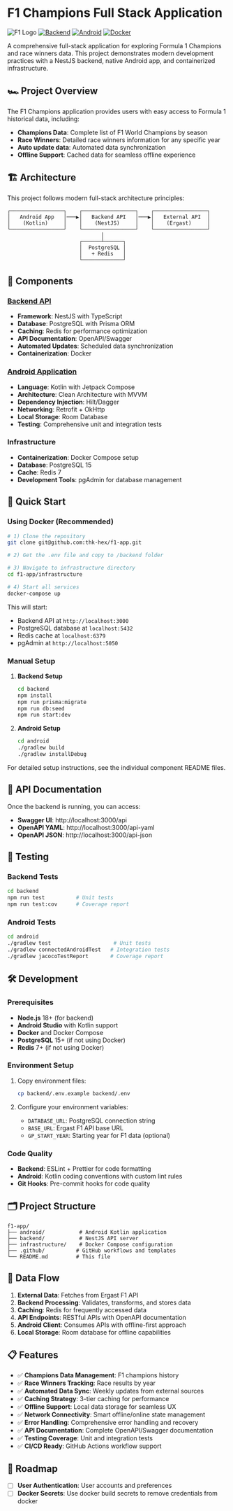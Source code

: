 # F1 Champions Full Stack Application

![F1 Logo](https://img.shields.io/badge/F1-Champions-red?style=for-the-badge&logo=formula-1)
[![Backend](https://img.shields.io/badge/Backend-NestJS-E0234E?style=flat&logo=nestjs)](./backend/README.md)
[![Android](https://img.shields.io/badge/Android-Kotlin-A4C639?style=flat&logo=android)](./android/README.md)
[![Docker](https://img.shields.io/badge/Docker-Compose-2496ED?style=flat&logo=docker)](./infrastructure/docker-compose.yml)

A comprehensive full-stack application for exploring Formula 1 Champions and race winners data. This project demonstrates modern development practices with a NestJS backend, native Android app, and containerized infrastructure.

## 🏎️ Project Overview

The F1 Champions application provides users with easy access to Formula 1 historical data, including:

- **Champions Data**: Complete list of F1 World Champions by season
- **Race Winners**: Detailed race winners information for any specific year
- **Auto update data**: Automated data synchronization
- **Offline Support**: Cached data for seamless offline experience

## 🏗️ Architecture

This project follows modern full-stack architecture principles:

```
┌─────────────────┐    ┌─────────────────┐    ┌─────────────────┐
│   Android App   │───▶│   Backend API   │───▶│   External API  │
│    (Kotlin)     │    │    (NestJS)     │    │    (Ergast)     │
└─────────────────┘    └─────────────────┘    └─────────────────┘
                              │
                       ┌──────┴──────┐
                       │  PostgreSQL │
                       │   + Redis   │
                       └─────────────┘
```

## 📱 Components

### [Backend API](./backend/README.md)
- **Framework**: NestJS with TypeScript
- **Database**: PostgreSQL with Prisma ORM
- **Caching**: Redis for performance optimization
- **API Documentation**: OpenAPI/Swagger
- **Automated Updates**: Scheduled data synchronization
- **Containerization**: Docker

### [Android Application](./android/README.md)
- **Language**: Kotlin with Jetpack Compose
- **Architecture**: Clean Architecture with MVVM
- **Dependency Injection**: Hilt/Dagger
- **Networking**: Retrofit + OkHttp
- **Local Storage**: Room Database
- **Testing**: Comprehensive unit and integration tests

### Infrastructure
- **Containerization**: Docker Compose setup
- **Database**: PostgreSQL 15
- **Cache**: Redis 7
- **Development Tools**: pgAdmin for database management

## 🚀 Quick Start

### Using Docker (Recommended)

```bash
# 1) Clone the repository
git clone git@github.com:thk-hex/f1-app.git

# 2) Get the .env file and copy to /backend folder

# 3) Navigate to infrastructure directory
cd f1-app/infrastructure

# 4) Start all services
docker-compose up
```

This will start:
- Backend API at `http://localhost:3000`
- PostgreSQL database at `localhost:5432`
- Redis cache at `localhost:6379`
- pgAdmin at `http://localhost:5050`

### Manual Setup

1. **Backend Setup**
   ```bash
   cd backend
   npm install
   npm run prisma:migrate
   npm run db:seed
   npm run start:dev
   ```

2. **Android Setup**
   ```bash
   cd android
   ./gradlew build
   ./gradlew installDebug
   ```

For detailed setup instructions, see the individual component README files.

## 📖 API Documentation

Once the backend is running, you can access:

- **Swagger UI**: http://localhost:3000/api
- **OpenAPI YAML**: http://localhost:3000/api-yaml
- **OpenAPI JSON**: http://localhost:3000/api-json

## 🧪 Testing

### Backend Tests
```bash
cd backend
npm run test          # Unit tests
npm run test:cov      # Coverage report
```

### Android Tests
```bash
cd android
./gradlew test                    # Unit tests
./gradlew connectedAndroidTest   # Integration tests
./gradlew jacocoTestReport       # Coverage report
```

## 🛠️ Development

### Prerequisites
- **Node.js** 18+ (for backend)
- **Android Studio** with Kotlin support
- **Docker** and Docker Compose
- **PostgreSQL** 15+ (if not using Docker)
- **Redis** 7+ (if not using Docker)

### Environment Setup
1. Copy environment files:
   ```bash
   cp backend/.env.example backend/.env
   ```

2. Configure your environment variables:
   - `DATABASE_URL`: PostgreSQL connection string
   - `BASE_URL`: Ergast F1 API base URL
   - `GP_START_YEAR`: Starting year for F1 data (optional)

### Code Quality
- **Backend**: ESLint + Prettier for code formatting
- **Android**: Kotlin coding conventions with custom lint rules
- **Git Hooks**: Pre-commit hooks for code quality

## 🗂️ Project Structure

```
f1-app/
├── android/           # Android Kotlin application
├── backend/           # NestJS API server
├── infrastructure/    # Docker Compose configuration
├── .github/          # GitHub workflows and templates
└── README.md         # This file
```

## 🔄 Data Flow

1. **External Data**: Fetches from Ergast F1 API
2. **Backend Processing**: Validates, transforms, and stores data
3. **Caching**: Redis for frequently accessed data
4. **API Endpoints**: RESTful APIs with OpenAPI documentation
5. **Android Client**: Consumes APIs with offline-first approach
6. **Local Storage**: Room database for offline capabilities

## 📋 Features

- ✅ **Champions Data Management**: F1 champions history
- ✅ **Race Winners Tracking**: Race results by year
- ✅ **Automated Data Sync**: Weekly updates from external sources
- ✅ **Caching Strategy**: 3-tier caching for performance
- ✅ **Offline Support**: Local data storage for seamless UX
- ✅ **Network Connectivity**: Smart offline/online state management
- ✅ **Error Handling**: Comprehensive error handling and recovery
- ✅ **API Documentation**: Complete OpenAPI/Swagger documentation
- ✅ **Testing Coverage**: Unit and integration tests
- ✅ **CI/CD Ready**: GitHub Actions workflow support

## 🚧 Roadmap

- [ ] **User Authentication**: User accounts and preferences
- [ ] **Docker Secrets**: Use docker build secrets to remove credentials from docker
